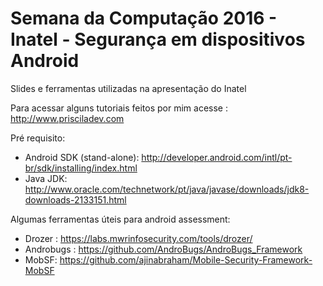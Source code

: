 # Semana da Computação 2016 - Inatel - Segurança em dispositivos Android
Slides e ferramentas utilizadas na apresentação do Inatel

Para acessar alguns tutoriais feitos por mim acesse : http://www.prisciladev.com

Pré requisito:
- Android SDK (stand-alone): http://developer.android.com/intl/pt-br/sdk/installing/index.html 
- Java JDK: http://www.oracle.com/technetwork/pt/java/javase/downloads/jdk8-downloads-2133151.html

Algumas ferramentas úteis para android assessment:
- Drozer : https://labs.mwrinfosecurity.com/tools/drozer/
- Androbugs : https://github.com/AndroBugs/AndroBugs_Framework
- MobSF: https://github.com/ajinabraham/Mobile-Security-Framework-MobSF

